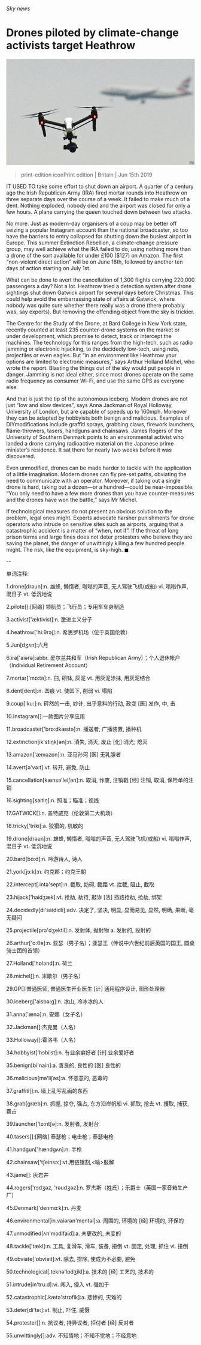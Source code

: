 ###### Sky news

# Drones piloted by climate-change activists target Heathrow 

![image](images/20190615_BRP004_0.jpg) 

> print-edition iconPrint edition | Britain | Jun 15th 2019 

IT USED TO take some effort to shut down an airport. A quarter of a century ago the Irish Republican Army (IRA) fired mortar rounds into Heathrow on three separate days over the course of a week. It failed to make much of a dent. Nothing exploded, nobody died and the airport was closed for only a few hours. A plane carrying the queen touched down between two attacks. 

No more. Just as modern-day organisers of a coup may be better off seizing a popular Instagram account than the national broadcaster, so too have the barriers to entry collapsed for shutting down the busiest airport in Europe. This summer Extinction Rebellion, a climate-change pressure group, may well achieve what the IRA failed to do, using nothing more than a drone of the sort available for under £100 ($127) on Amazon. The first “non-violent direct action” will be on June 18th, followed by another ten days of action starting on July 1st. 

What can be done to avert the cancellation of 1,300 flights carrying 220,000 passengers a day? Not a lot. Heathrow tried a detection system after drone sightings shut down Gatwick airport for several days before Christmas. This could help avoid the embarrassing state of affairs at Gatwick, where nobody was quite sure whether there really was a drone (there probably was, say experts). But removing the offending object from the sky is trickier. 

The Centre for the Study of the Drone, at Bard College in New York state, recently counted at least 235 counter-drone systems on the market or under development, which promise to detect, track or intercept the machines. The technology for this ranges from the high-tech, such as radio jamming or electronic hijacking, to the decidedly low-tech, using nets, projectiles or even eagles. But “in an environment like Heathrow your options are limited to electronic measures,” says Arthur Holland Michel, who wrote the report. Blasting the things out of the sky would put people in danger. Jamming is not ideal either, since most drones operate on the same radio frequency as consumer Wi-Fi, and use the same GPS as everyone else. 

And that is just the tip of the autonomous iceberg. Modern drones are not just “low and slow devices”, says Anna Jackman of Royal Holloway, University of London, but are capable of speeds up to 160mph. Moreover they can be adapted by hobbyists both benign and malicious. Examples of DIYmodifications include graffiti sprays, grabbing claws, firework launchers, flame-throwers, tasers, handguns and chainsaws. James Rogers of the University of Southern Denmark points to an environmental activist who landed a drone carrying radioactive material on the Japanese prime minister’s residence. It sat there for nearly two weeks before it was discovered. 

Even unmodified, drones can be made harder to tackle with the application of a little imagination. Modern drones can fly pre-set paths, obviating the need to communicate with an operator. Moreover, if taking out a single drone is hard, taking out a dozen—or a hundred—could be near-impossible. “You only need to have a few more drones than you have counter-measures and the drones have won the battle,” says Mr Michel. 

If technological measures do not present an obvious solution to the problem, legal ones might. Experts advocate harsher punishments for drone operators who intrude on sensitive sites such as airports, arguing that a catastrophic accident is a matter of “when, not if”. If the threat of long prison terms and large fines does not deter protesters who believe they are saving the planet, the danger of unwittingly killing a few hundred people might. The risk, like the equipment, is sky-high. ◼ 

-- 

 单词注释:

1.drone[drәun]:n. 雄蜂, 懒惰者, 嗡嗡的声音, 无人驾驶飞机(或船) vi. 嗡嗡作声, 混日子 vt. 低沉地说 

2.pilote[]:[网络] 领航员；飞行员；专用车车身制造 

3.activist['æktivist]:n. 激进主义分子 

4.heathrow['hi:θrәj]:n. 希思罗机场（位于英国伦敦） 

5.Jun[dʒʌn]:六月 

6.ira['aiәrә]:abbr. 爱尔兰共和军（Irish Republican Army）；个人退休帐户（Individual Retirement Account） 

7.mortar['mɒ:tә]:n. 臼, 研钵, 灰泥 vt. 用灰泥涂抹, 用灰泥结合 

8.dent[dent]:n. 凹痕 vt. 使凹下, 削弱 vi. 塌陷 

9.coup['ku:]:n. 砰然的一击, 妙计, 出乎意料的行动, 政变 [医] 发作, 中, 击 

10.Instagram[]:一款图片分享应用 

11.broadcaster['brɒ:dkæstә]:n. 播送者, 广播装置, 播种机 

12.extinction[ik'stiŋkʃәn]:n. 消失, 消灭, 废止 [化] 消光; 熄灭 

13.amazon['æmәzɒn]:n. 亚马孙河 [医] 无乳腺者 

14.avert[ә'vә:t]:vt. 转开, 避免, 防止 

15.cancellation[kænsә'leiʃәn]:n. 取消, 作废, 注销戳 [经] 注销, 取消, 保险单的注销 

16.sighting[saitiŋ]:n. 照准；瞄准；视线 

17.GATWICK[]:n. 盖特威克（伦敦第二大机场） 

18.tricky['triki]:a. 狡猾的, 机敏的 

19.drone[drәun]:n. 雄蜂, 懒惰者, 嗡嗡的声音, 无人驾驶飞机(或船) vi. 嗡嗡作声, 混日子 vt. 低沉地说 

20.bard[bɑ:d]:n. 吟游诗人, 诗人 

21.york[jɔ:k]:n. 约克郡；约克王朝 

22.intercept[.intә'sept]:n. 截取, 妨碍, 截距 vt. 拦截, 阻止, 截取 

23.hijack['haidʒæk]:vt. 抢劫, 劫持, 敲诈 [法] 挡路抢劫, 抢劫, 绑架 

24.decidedly[di'saididli]:adv. 决定了, 坚决, 明显, 显而易见, 显然, 明确, 果断, 毫无疑问 

25.projectile[prә'dʒektil]:n. 发射体, 抛射物 a. 发射的, 投射的 

26.arthur['ɑ:θә]:n. 亚瑟（男子名）；亚瑟王（传说中六世纪前后英国的国王, 圆桌骑士团的首领） 

27.Holland['hɒlәnd]:n. 荷兰 

28.michel[]:n. 米歇尔（男子名） 

29.GP[]:普通医师, 普通医生开业医生 [计] 通用程序设计, 图形处理器 

30.iceberg['aisbә:g]:n. 冰山, 冷冰冰的人 

31.anna['ænә]:n. 安娜（女子名） 

32.Jackman[]:杰克曼（人名） 

33.Holloway[]:霍洛韦（人名） 

34.hobbyist['hɔbiist]:n. 有业余癖好者 [计] 业余爱好者 

35.benign[bi'nain]:a. 善良的, 良性的 [医] 良性的 

36.malicious[mә'liʃәs]:a. 怀恶意的, 恶毒的 

37.graffiti[]:n. 墙上乱写乱画的东西 

38.grab[græb]:n. 抓握, 掠夺, 强占, 东方沿岸帆船 vi. 抓取, 抢去 vt. 攫取, 捕获, 霸占 

39.launcher['lɒ:ntʃә]:n. 发射者, 发射台 

40.tasers[]:[网络] 泰瑟枪；电击枪；泰瑟电枪 

41.handgun['hændɡʌn]:n. 手枪 

42.chainsaw['tʃeinsɔ:]:vt.用链锯割,<喻>肢解 

43.jame[]: 灰岩井 

44.rogers['rɔdʒәz, 'rәudʒәz]:n. 罗杰斯（姓氏）；乐爵士（英国一家音箱生产厂） 

45.Denmark['denmɑ:k]:n. 丹麦 

46.environmental[in.vaiәrәn'mentәl]:a. 周围的, 环境的 [经] 环境的, 环保的 

47.unmodified[ʌn'mɔdifaid]:a. 未更改的, 未变的 

48.tackle['tækl]:n. 工具, 复滑车, 滑车, 装备, 扭倒 vt. 固定, 处理, 抓住 vi. 扭倒 

49.obviate['ɒbvieit]:vt. 除去, 排除, 使成为不必要, 避免 

50.technological[.teknә'lɒdʒikl]:a. 技术的 [经] 工艺的, 技术的 

51.intrude[in'tru:d]:vi. 闯入, 侵入 vt. 强加于 

52.catastrophic[.kætә'strɒfik]:a. 悲惨的, 灾难的 

53.deter[di'tә:]:vt. 制止, 吓住, 威慑 

54.protester[]:n. 抗议者, 持异议者, 拒付者 [经] 反对者 

55.unwittingly[]:adv. 不知情地；不知不觉地；不经意地 

